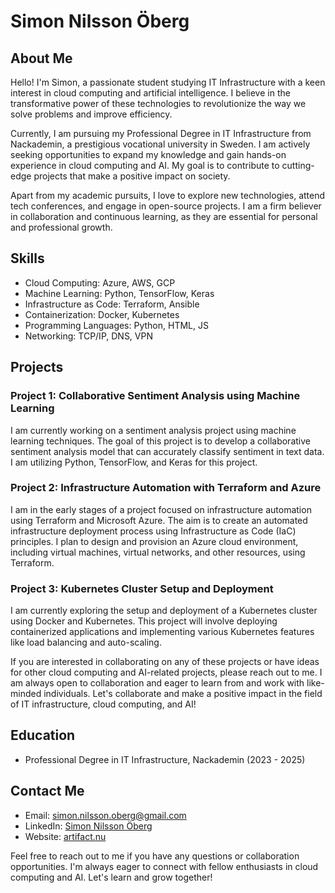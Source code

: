 # Simon Nilsson Öberg

## About Me

Hello! I'm Simon, a passionate student studying IT Infrastructure with a keen interest in cloud computing and artificial intelligence. I believe in the transformative power of these technologies to revolutionize the way we solve problems and improve efficiency.

Currently, I am pursuing my Professional Degree in IT Infrastructure from Nackademin, a prestigious vocational university in Sweden. I am actively seeking opportunities to expand my knowledge and gain hands-on experience in cloud computing and AI. My goal is to contribute to cutting-edge projects that make a positive impact on society.

Apart from my academic pursuits, I love to explore new technologies, attend tech conferences, and engage in open-source projects. I am a firm believer in collaboration and continuous learning, as they are essential for personal and professional growth.

## Skills

- Cloud Computing: Azure, AWS, GCP
- Machine Learning: Python, TensorFlow, Keras
- Infrastructure as Code: Terraform, Ansible
- Containerization: Docker, Kubernetes
- Programming Languages: Python, HTML, JS
- Networking: TCP/IP, DNS, VPN

## Projects

### Project 1: Collaborative Sentiment Analysis using Machine Learning

I am currently working on a sentiment analysis project using machine learning techniques. The goal of this project is to develop a collaborative sentiment analysis model that can accurately classify sentiment in text data. I am utilizing Python, TensorFlow, and Keras for this project.

### Project 2: Infrastructure Automation with Terraform and Azure

I am in the early stages of a project focused on infrastructure automation using Terraform and Microsoft Azure. The aim is to create an automated infrastructure deployment process using Infrastructure as Code (IaC) principles. I plan to design and provision an Azure cloud environment, including virtual machines, virtual networks, and other resources, using Terraform.

### Project 3: Kubernetes Cluster Setup and Deployment

I am currently exploring the setup and deployment of a Kubernetes cluster using Docker and Kubernetes. This project will involve deploying containerized applications and implementing various Kubernetes features like load balancing and auto-scaling.

If you are interested in collaborating on any of these projects or have ideas for other cloud computing and AI-related projects, please reach out to me. I am always open to collaboration and eager to learn from and work with like-minded individuals. Let's collaborate and make a positive impact in the field of IT infrastructure, cloud computing, and AI!

## Education

- Professional Degree in IT Infrastructure, Nackademin (2023 - 2025)

## Contact Me

- Email: simon.nilsson.oberg@gmail.com
- LinkedIn: [Simon Nilsson Öberg](https://www.linkedin.com/in/simon-nilsson-%C3%B6berg-9154bb247)
- Website: [artifact.nu](https://www.artifact.nu)

Feel free to reach out to me if you have any questions or collaboration opportunities. I'm always eager to connect with fellow enthusiasts in cloud computing and AI. Let's learn and grow together!
